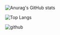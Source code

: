 
![Anurag's GitHub stats](https://github-readme-stats.vercel.app/api?username=elisaflemer&theme=omni&show_icons=true&hide_rank=true)

![Top Langs](https://github-readme-stats.vercel.app/api/top-langs/?username=elisaflemer&layout=compact&theme=omni)

![github](https://github.com/elisaflemer/elisaflemer/assets/99259251/60354652-e593-4db0-b985-2ddb70a8bc1a)
